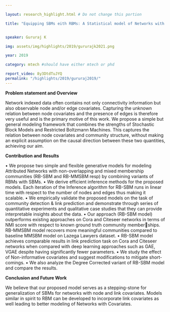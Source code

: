 ```yaml
---

layout: research_highlight.html # Do not change this portion

title: "Equipping SBMs eith RBMs: A Statistical model of Networks with Covariates"


speaker: Gururaj K

img: assets/img/highlights/2019/gururajk2021.png

year: 2019

category: mtech #should have either mtech or phd

report_video: 8y3DtdTuJYQ
permalink: "/highlights/2019/gururaj2019/"
---
```


**Problem statement and Overview**

Network indexed data often contains not only connectivity information but also observable
node and/or edge covariates. Capturing the unknown relation between node covariates and the
presence of edges is therefore very useful and is the primary motive of this work. We propose a
simple but general modeling framework that combines the strengths of Stochastic Block Models
and Restricted Boltzmann Machines. This captures the relation between node covariates and
community structure, without making an explicit assumption on the causal direction between
these two quantities, achieving our aim.

**Contribution and Results**

• We propose two simple and flexible generative models for modeling Attributed Networks
with non-overlapping and mixed membership communities (RB-SBM and RB-MMSBM
resp) by combining variants of RBMs with SBMs.
• We derive efficient inference methods for the proposed models. Each iteration of the
Inference algorithm for RB-SBM runs in linear time with respect to the number of nodes
and edges thus making it scalable.
• We empirically validate the proposed models on the task of community detection & link
prediction and demonstrate through series of quantitative experiments and qualitative case
studies that they can provide interpretable insights about the data.
• Our approach (RB-SBM model) outperforms existing approaches on Cora and Citeseer
networks in terms of NMI score with respect to known ground truth community memberships. RB-MMSBM model recovers more meaningful communities compared to baseline
MMSBM model on Lazega Lawyers dataset.
• RB-SBM model achieves comparable results in link prediction task on Cora and Citeseer
networks when compared with deep learning approaches such as GAE, VGAE despite
having significantly fewer parameters.
• We study the effect of Non-informative covariates and suggest modifications to mitigate
short-comings.
• We also analyze the Degree Corrected variant of RB-SBM model and compare the results.

**Conclusion and Future Work**

We believe that our proposed model serves as a stepping-stone for generalization of SBMs for
networks with node and link covariates. Models similar in spirit to RBM can be developed to
incorporate link covariates as well leading to better modeling of Networks with Covariates.